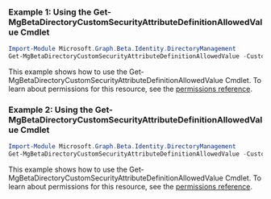 ### Example 1: Using the Get-MgBetaDirectoryCustomSecurityAttributeDefinitionAllowedValue Cmdlet
```powershell
Import-Module Microsoft.Graph.Beta.Identity.DirectoryManagement
Get-MgBetaDirectoryCustomSecurityAttributeDefinitionAllowedValue -CustomSecurityAttributeDefinitionId $customSecurityAttributeDefinitionId -AllowedValueId $allowedValueId
```
This example shows how to use the Get-MgBetaDirectoryCustomSecurityAttributeDefinitionAllowedValue Cmdlet.
To learn about permissions for this resource, see the [permissions reference](/graph/permissions-reference).
### Example 2: Using the Get-MgBetaDirectoryCustomSecurityAttributeDefinitionAllowedValue Cmdlet
```powershell
Import-Module Microsoft.Graph.Beta.Identity.DirectoryManagement
Get-MgBetaDirectoryCustomSecurityAttributeDefinitionAllowedValue -CustomSecurityAttributeDefinitionId $customSecurityAttributeDefinitionId
```
This example shows how to use the Get-MgBetaDirectoryCustomSecurityAttributeDefinitionAllowedValue Cmdlet.
To learn about permissions for this resource, see the [permissions reference](/graph/permissions-reference).
